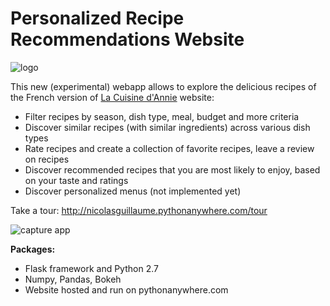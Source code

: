 # Personalized Recipe Recommendations Website

![logo](http://lacuisinedannie.20minutes.fr/headerca2.png)

This new (experimental) webapp allows to explore the delicious recipes of the French version of [La Cuisine d'Annie](http://lacuisinedannie.20minutes.fr) website:

- Filter recipes by season, dish type, meal, budget and more criteria
- Discover similar recipes (with similar ingredients) across various dish types
- Rate recipes and create a collection of favorite recipes, leave a review on recipes
- Discover recommended recipes that you are most likely to enjoy, based on your taste and ratings
- Discover personalized menus (not implemented yet)

Take a tour: http://nicolasguillaume.pythonanywhere.com/tour

![capture app](http://nicolasguillaume.pythonanywhere.com/static/tour/1.JPG)

**Packages:**

- Flask framework and Python 2.7
- Numpy, Pandas, Bokeh
- Website hosted and run on pythonanywhere.com

